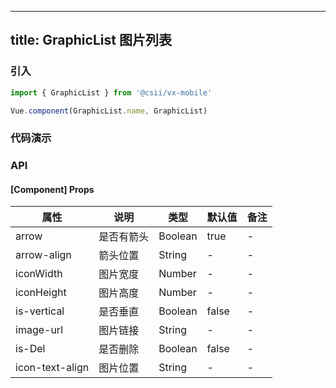 
---
title: GraphicList 图片列表
---

### 引入

```javascript
import { GraphicList } from '@csii/vx-mobile'

Vue.component(GraphicList.name, GraphicList)
```

### 代码演示
<!-- DEMO -->

### API

#### [Component] Props
|属性 | 说明 | 类型 | 默认值 | 备注 |
|----|-----|------|------|------|
|arrow|是否有箭头|Boolean|true|-|
|arrow-align|箭头位置|String|-|-|
|iconWidth|图片宽度|Number|-|-|
|iconHeight|图片高度|Number|-|-|
|is-vertical|是否垂直|Boolean|false|-|
|image-url|图片链接|String|-|-|
|is-Del|是否删除|Boolean|false|-|
|icon-text-align|图片位置|String|-|-|
